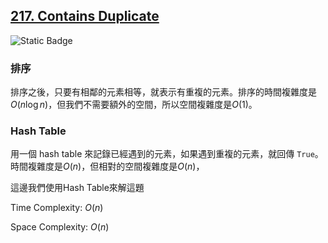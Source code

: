 <!--
tags: [array, hash table]
last_update: {'date': '2024-07-22', 'author': 'GaryHo34'}
sidebar_label: 217. Contains Duplicate
title: 217. Contains Duplicate
hide_title: true
-->

## [217. Contains Duplicate](https://leetcode.com/problems/contains-duplicate)

![Static Badge](https://img.shields.io/badge/Easy-No_rating-green?style=flat-square)

### 排序

排序之後，只要有相鄰的元素相等，就表示有重複的元素。排序的時間複雜度是$O(n\log n)$，但我們不需要額外的空間，所以空間複雜度是$O(1)$。

### Hash Table

用一個 hash table 來記錄已經遇到的元素，如果遇到重複的元素，就回傳 `True`。 時間複雜度是$O(n)$，但相對的空間複雜度是$O(n)$，

這邊我們使用Hash Table來解這題

Time Complexity: $O(n)$

Space Complexity: $O(n)$

